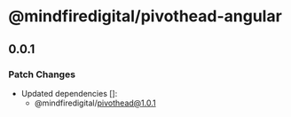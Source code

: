 # @mindfiredigital/pivothead-angular

## 0.0.1

### Patch Changes

- Updated dependencies []:
  - @mindfiredigital/pivothead@1.0.1
